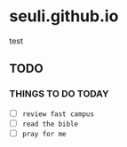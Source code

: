 # seuli.github.io
test

## TODO

### THINGS TO DO TODAY
- [ ] `review fast campus`
- [ ] `read the bible`
- [ ] `pray for me`